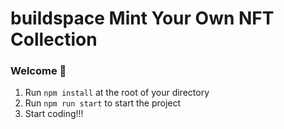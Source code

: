 # buildspace Mint Your Own NFT Collection

### **Welcome 👋**
1. Run `npm install` at the root of your directory
2. Run `npm run start` to start the project
3. Start coding!!!
